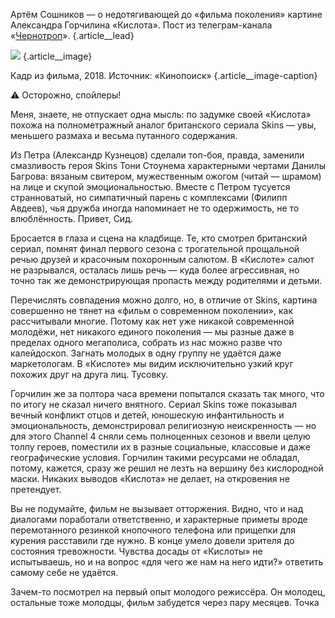 Артём Сошников — о недотягивающей до «фильма поколения» картине Александра Горчилина «Кислота». Пост из телеграм-канала «[Чернотроп][1]». {.article\_\_lead}

![][image-1] {.article\_\_image}

Кадр из фильма, 2018. Источник: «Кинопоиск» {.article\_\_image-caption}

⚠️ Осторожно, спойлеры!

Меня, знаете, не отпускает одна мысль: по задумке своей «Кислота» похожа на полнометражный аналог британского сериала Skins — увы, меньшего размаха и весьма путанного содержания.

Из Петра (Александр Кузнецов) сделали топ-боя, правда, заменили смазливость героя Skins Тони Стоунема характерными чертами Данилы Багрова: вязаным свитером, мужественным ожогом (читай — шрамом) на лице и скупой эмоциональностью. Вместе с Петром тусуется странноватый, но симпатичный парень с комплексами (Филипп Авдеев), чья дружба иногда напоминает не то одержимость, не то влюблённость. Привет, Сид. 

Бросается в глаза и сцена на кладбище. Те, кто смотрел британский сериал, помнят финал первого сезона с трогательной прощальной речью друзей и красочным похоронным салютом. В «Кислоте» салют не разрывался, осталась лишь речь — куда более агрессивная, но точно так же демонстрирующая пропасть между родителями и детьми.

Перечислять совпадения можно долго, но, в отличие от Skins, картина совершенно не тянет на «фильм о современном поколении», как рассчитывали многие. Потому как нет уже никакой современной молодёжи, нет никакого единого поколения — мы разные даже в пределах одного мегаполиса, собрать из нас можно разве что калейдоскоп. Загнать молодых в одну группу не удаётся даже маркетологам. В «Кислоте» мы видим исключительно узкий круг похожих друг на друга лиц. Тусовку.

Горчилин же за полтора часа времени попытался сказать так много, что по итогу не сказал ничего внятного. Сериал Skins тоже показывал вечный конфликт отцов и детей, юношескую инфантильность и эмоциональность, демонстрировал религиозную неискренность — но для этого Channel 4 сняли семь полноценных сезонов и ввели целую толпу героев, поместили их в разные социальные, классовые и даже географические условия. Горчилин такими ресурсами не обладал, потому, кажется, сразу же решил не лезть на вершину без кислородной маски. Никаких выводов «Кислота» не делает, на откровения не претендует.

Вы не подумайте, фильм не вызывает отторжения. Видно, что и над диалогами поработали ответственно, и характерные приметы вроде перемотанного резинкой кнопочного телефона или прищепки для курения расставили где нужно. В конце умело довели зрителя до состояния тревожности. Чувства досады от «Кислоты» не испытываешь, но и на вопрос «для чего же нам на него идти?» ответить самому себе не удаётся. 

Зачем-то посмотрел на первый опыт молодого режиссёра. Он молодец, остальные тоже молодцы, фильм забудется через пару месяцев. Точка

[1]:	http://teleg.run/blacktrope

[image-1]:	http://sayocean.me/img/films-acid.jpg